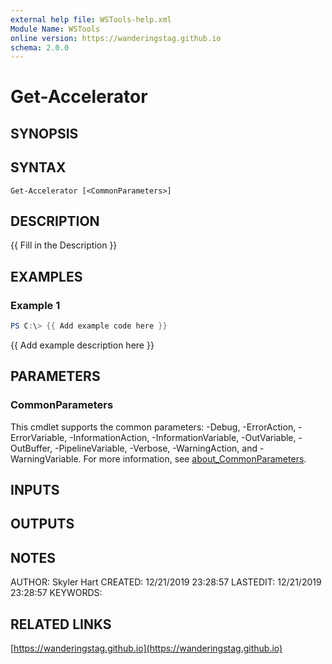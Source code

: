 ```yaml
---
external help file: WSTools-help.xml
Module Name: WSTools
online version: https://wanderingstag.github.io
schema: 2.0.0
---
```


# Get-Accelerator

## SYNOPSIS

## SYNTAX

```
Get-Accelerator [<CommonParameters>]
```

## DESCRIPTION
{{ Fill in the Description }}

## EXAMPLES

### Example 1
```powershell
PS C:\> {{ Add example code here }}
```

{{ Add example description here }}

## PARAMETERS

### CommonParameters
This cmdlet supports the common parameters: -Debug, -ErrorAction, -ErrorVariable, -InformationAction, -InformationVariable, -OutVariable, -OutBuffer, -PipelineVariable, -Verbose, -WarningAction, and -WarningVariable. For more information, see [about_CommonParameters](http://go.microsoft.com/fwlink/?LinkID=113216).

## INPUTS

## OUTPUTS

## NOTES
AUTHOR: Skyler Hart
CREATED: 12/21/2019 23:28:57
LASTEDIT: 12/21/2019 23:28:57
KEYWORDS:

## RELATED LINKS

[https://wanderingstag.github.io](https://wanderingstag.github.io)

